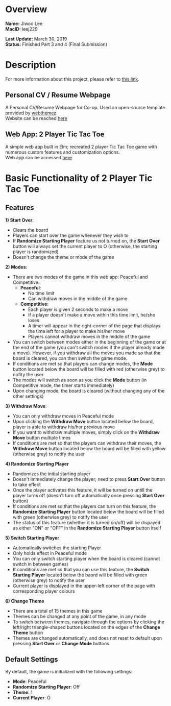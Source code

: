 # Overview
**Name:** Jiwoo Lee  
**MacID:** leej229

**Last Update:** March 30, 2019  
**Status:** Finished Part 3 and 4 (Final Submission)

# Description
For more information about this project, please refer to [this link](https://mac1xa3.ca/Projects/Project02.pdf).

## Personal CV / Resume Webpage
A Personal CV/Resume Webpage for Co-op. Used an open-source template provided by [webthemez](https://webthemez.com/).  
Website can be reached [here](https://mac1xa3.ca/u/leej229/)  

## Web App: 2 Player Tic Tac Toe
A simple web app built in Elm; recreated 2 player Tic Tac Toe game with numerous custom features and customization options.   
Web app can be accessed [here](https://mac1xa3.ca/u/leej229/simpleapp.html)

# Basic Functionality of 2 Player Tic Tac Toe
## Features
**1) Start Over**: 
* Clears the board
* Players can start over the game whenever they wish to
* If **Randomize Starting Player** feature us not turned on, the **Start Over** button will always set the current player to O (otherwise, the starting player is randomized)
* Doesn't change the theme or mode of the game

**2) Modes**: 
* There are two modes of the game in this web app: Peaceful and Competitive. 
    * **Peaceful**: 
        * No time limit
        * Can withdraw moves in the middle of the game 
    * **Competitive**:
        * Each player is given 2 seconds to make a move
        * If a player doesn't make a move within this time limit, he/she loses
        * A timer will appear in the right-corner of the page that displays the time left for a player to make his/her move
        * Players cannot withdraw moves in the middle of the game 
* You can switch between modes either in the beginning of the game or at the end of the game (you can't switch modes if the player already made a move). However, if you withdraw all the moves you made so that the board is cleared, you can then switch the game mode.   
* If conditions are met so that players can change modes, the **Mode** button located below the board will be filled with red (otherwise grey) to nofity the user
* The modes will switch as soon as you click the **Mode** button (in Competitive mode, the timer starts immediately)
* Upon changing mode, the board is cleared (without changing any of the other settings)


**3) Withdraw Move**: 
* You can only withdraw moves in Peaceful mode
* Upon clicking the **Withdraw Move** button located below the board, player is able to withdraw his/her previous move
* If you want to withdraw multiple moves, simply click on the **Withdraw Move** button multiple times
* If conditions are met so that the players can withdraw their moves, the **Withdraw Move** button located below the board will be filled with yellow (otherwise grey) to notify the user

**4) Randomize Starting Player**
* Randomizes the initial starting player
* Doesn't immediately change the player; need to press **Start Over** button to take effect
* Once the player activates this feature, it will be turned on untill the player turns off (doesn't turn off automatically once pressing **Start Over** button)
* If conditions are met so that the players can turn on this feature, the **Randomize Starting Player** button located below the board will be filled with green (otherwise grey) to notify the user
* The status of this feature (whether it is turned on/off) will be dispayed as either "ON" or "OFF" in the **Randomize Starting Player** button itself

**5) Switch Starting Player**
* Automatically switches the starting Player
* Only holds effect in Peaceful mode
* You can only switch starting player when the board is cleared (cannot switch in between games)
* If conditions are met so that you can use this feature, the **Switch Starting Player** located below the baord will be filled with green (otherwise grey) to notify the user
* Current player is displayed in the upper-left corner of the page with corresponding player colours

**6) Change Theme**
* There are a total of 15 themes in this game
* Themes can be changed at any point of the game, in any mode
* To switch between themes, navigate through the options by clicking the left/right triangle-shaped buttons located on the edges of the **Change Theme** button
* Themes are changed automatically, and does not reset to default upon pressing **Start Over** or **Change Mode** buttons


## Default Settings
By default, the game is initialized with the following settings:
* **Mode**: Peaceful
* **Randomize Starting Player**: Off
* **Theme**: 1
* **Current Player**: O

